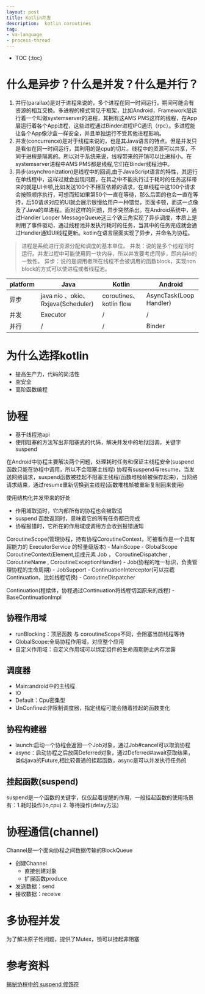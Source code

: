 ```yaml
---
layout: post
title: Kotlin并发
description:  kotlin coroutines 
tag:
- vm-language
- process-thread
---
```

* TOC
{:toc}

# 什么是异步？什么是并发？什么是并行？

1. 并行(parallax)是对于进程来说的，多个进程在同一时间运行，期间可能会有资源的相互交换。多进程的模式常见于框架，比如Android，Framework层运行着一个叫做systemserver的进程，其拥有这AMS PMS这样的线程，在App层运行着各个App进程，这些进程通过Binder进程IPC通讯（rpc）。多进程能让各个App像沙盒一样安全，并且单独运行不受其他进程影响。
2. 并发(concurrence)是对于线程来说的，也是其Java语言的特点。但是并发只是看似在同一时间运行，其利用的是cpu的切片。线程中的资源可以共享，不同于进程是隔离的。所以对于系统来说，线程带来的开销可以比进程小。在systemserver进程中AMS PMS都是线程,它们在Binder线程池中。
3. 异步(asynchronization)是线程中的回调,由于JavaScript语言的特性，其运行在单线程中，这样过就会出现问题，在其之中不能执行过于耗时的任务这样带来的就是UI卡顿,比如发送100个不相互依赖的请求，在单线程中这100个请求会按照顺序执行，可想而知如果第50个一直在等待，那么后面的也会一直在等待，后50请求对应的UI就会展示很慢给用户一种错觉，页面卡顿，而这一点像及了Java的单进程。面对这样的问题，异步突然杀出。在Android系统中，通过Handler Looper MessageQueue这三个铁三角实现了异步调度，本质上是利用了事件驱动，通过线程池并发执行耗时的任务，当其中的任务完成就会通过Handler通知UI线程更新。kotlin在语言层面实现了异步，并命名为协程。

> 进程是系统进行资源分配和调度的基本单位。
> 并发：说的是多个线程同时运行。并发过程中可能使用同一块内存，所以并发要考虑同步，即内存io的一致性。
> 异步：说的是调用者所在线程不会被调用的函数block，实现non block的方式可以使进程或者线程池。

| platform  |  Java |   Kotlin| Android
|---|---|---|---|
异步|   java nio 、okio、Rxjava(Scheduler)  | coroutines、kotlin flow   |  AsyncTask(Loop Handler)
并发|   Executor| /| /
并行| /| /| Binder


# 为什么选择kotlin
- 提高生产力，代码的简洁性
- 空安全
- 高阶函数编程

# 协程
- 基于线程池api
- 使用阻塞的方法写出非阻塞式的代码，解决并发中的地狱回调，关键字suspend

在Android中协程主要解决两个问题，处理耗时任务和保证主线程安全(suspend函数只能在协程中调用，所以不会阻塞主线程)
协程有suspend与resume，当发送网络请求，suspend函数被挂起不阻塞主线程(函数堆栈帧被保存起来)，当网络请求结束，通过resume重新切换到主线程(函数堆栈帧被重新复制回来使用)

使用结构化并发带来的好处
- 作用域取消时，它内部所有的协程也会被取消
- suspend 函数返回时，意味着它的所有任务都已完成
- 协程报错时，它所在的作用域或调用方会收到报错通知

CoroutineScope(管理协程，持有协程CoroutineContext，可被看作是一个具有超能力的 ExecutorService 的轻量级版本)
    - MainScope
    - GlobalScope
CoroutineContext(Element,组成元素 Job ， CoroutineDispatcher , CoroutineName , CoroutineExceptionHandler)
    - Job(协程的唯一标识，负责管理协程的生命周期)
        - JobSupport
    - ContinuationInterceptor(可以拦截Continuation，比如线程切换)
        - CoroutineDispatcher

Continuation(程续体，协程通过Continuation将线程切回原来的线程)
    - BaseContinuationImpl


## 协程作用域
- runBlocking：顶层函数 与 coroutineScope不同，会阻塞当前线程等待
- GlobalScope:全局协程作用域，对应整个应用
- 自定义作用域：自定义作用域可以绑定组件的生命周期防止内存泄露

## 调度器
- Main:android中的主线程
- IO
- Default：Cpu密集型
- UnConfined:非限制调度器，指定线程可能会随着挂起的函数变化

## 协程构建器
- launch:启动一个协程会返回一个Job对象，通过Job#cancel可以取消协程
- async：启动协程之后放回Deferred对象，通过Deferred#await获取结果，类似java的Future,相比较普通的挂起函数，async是可以并发执行任务的

## 挂起函数(suspend)
suspend是一个函数的关键字，仅仅起着提醒的作用，一般挂起函数的使用场景有：1.耗时操作(io,cpu) 2. 等待操作(delay方法)


# 协程通信(channel)
Channel是一个面向协程之间数据传输的BlockQueue

- 创建Channel
    - 直接创建对象
    - 扩展函数produce
- 发送数据：send
- 接收数据：receive

# 多协程并发
为了解决原子性问题，提供了Mutex，锁可以挂起非阻塞


# 参考资料

[揭秘协程中的 suspend 修饰符](https://mp.weixin.qq.com/s?__biz=MzAwODY4OTk2Mg==&mid=2652055127&idx=2&sn=283de8250bfc8a7bd8287a7aadad1339&chksm=808c8612b7fb0f047702c2101d27f4de42363ae5dd462be977ec897c7ae6a36e57b94675750a&cur_album_id=1385760483604758529&scene=189#rd)